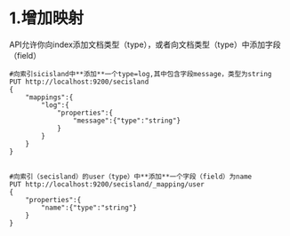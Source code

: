 # 1.增加映射
API允许你向index添加文档类型（type），或者向文档类型（type）中添加字段（field）

```
#向索引sicisland中**添加**一个type=log,其中包含字段message，类型为string
PUT http://localhost:9200/secisland
{
	"mappings":{
		"log":{
			"properties":{
				"message":{"type":"string"}
			}
		}
	}
}


#向索引（secisland）的user（type）中**添加**一个字段（field）为name
PUT http://localhost:9200/secisland/_mapping/user
{
	"properties":{
		"name":{"type":"string"}
	}
}

```



